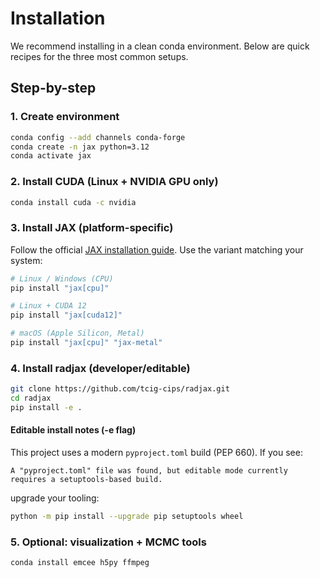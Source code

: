 # Installation

We recommend installing in a clean conda environment. Below are quick recipes for the three most common setups.

## Step-by-step

### 1. Create environment
```bash
conda config --add channels conda-forge
conda create -n jax python=3.12
conda activate jax
```

### 2. Install CUDA (Linux + NVIDIA GPU only)
```bash
conda install cuda -c nvidia
```

### 3. Install JAX (platform-specific)
Follow the official [JAX installation guide](https://docs.jax.dev/en/latest/installation.html).
Use the variant matching your system:
```bash
# Linux / Windows (CPU)
pip install "jax[cpu]"

# Linux + CUDA 12
pip install "jax[cuda12]"

# macOS (Apple Silicon, Metal)
pip install "jax[cpu]" "jax-metal"
```

### 4. Install radjax (developer/editable)
```bash
git clone https://github.com/tcig-cips/radjax.git
cd radjax
pip install -e .
```

#### Editable install notes (-e flag)
This project uses a modern `pyproject.toml` build (PEP 660). If you see:
```
A "pyproject.toml" file was found, but editable mode currently requires a setuptools-based build.
```
upgrade your tooling:
```bash
python -m pip install --upgrade pip setuptools wheel
```

### 5. Optional: visualization + MCMC tools
```bash
conda install emcee h5py ffmpeg
```
